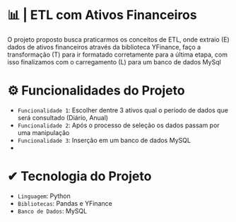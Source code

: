 # 📊 | ETL com Ativos Financeiros
O projeto proposto busca praticarmos os conceitos de ETL, onde extraio (E) dados de ativos financeiros através da biblioteca YFinance, faço a transformação (T) para ir formatado corretamente
para a última etapa, com isso finalizamos com o carregamento (L) para um banco de dados MySql

# ⚙ Funcionalidades do Projeto

- `Funcionalidade 1`: Escolher dentre 3 ativos qual o período de dados que será consultado (Diário, Anual)
- `Funcionalidade 2`: Após o processo de seleção os dados passam por uma manipulação
- `Funcionalidade 3`: Inserção em um banco de dados MySQL
- 
# ✔ Tecnologia do Projeto

- `Linguagem`: Python
- `Bibliotecas`: Pandas e YFinance
- `Banco de Dados`: MySQL
